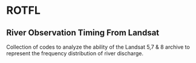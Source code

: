 # ROTFL
## River Observation Timing From Landsat

Collection of codes to analyze the ability of the Landsat 5,7 & 8 archive to represent the frequency distribution of river discharge. 
